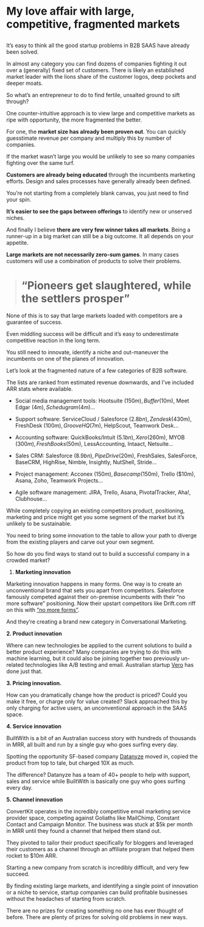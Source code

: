 
# My love affair with large, competitive, fragmented markets

## 

It’s easy to think all the good startup problems in B2B SAAS have already been solved.

In almost any category you can find dozens of companies fighting it out over a (generally) fixed set of customers. There is likely an established market leader with the lions share of the customer logos, deep pockets and deeper moats.

So what’s an entrepreneur to do to find fertile, unsalted ground to sift through?

One counter-intuitive approach is to view large and competitive markets as ripe with opportunity, the more fragmented the better.

For one, the **market size has already been proven out**. You can quickly guesstimate revenue per company and multiply this by number of companies.

If the market wasn’t large you would be unlikely to see so many companies fighting over the same turf.

**Customers are already being educated** through the incumbents marketing efforts. Design and sales processes have generally already been defined.

You’re not starting from a completely blank canvas, you just need to find your spin.

**It’s easier to see the gaps between offerings** to identify new or unserved niches.

And finally I believe **there are very few winner takes all markets**. Being a runner-up in a big market can still be a big outcome. It all depends on your appetite.

**Large markets are not necessarily zero-sum games**. In many cases customers will use a combination of products to solve their problems.
> # “Pioneers get slaughtered, while the settlers prosper”

None of this is to say that large markets loaded with competitors are a guarantee of success.

Even middling success will be difficult and it’s easy to underestimate competitive reaction in the long term.

You still need to innovate, identify a niche and out-maneuver the incumbents on one of the planes of innovation.

Let’s look at the fragmented nature of a few categories of B2B software.

The lists are ranked from estimated revenue downwards, and I’ve included ARR stats where available.

* Social media management tools: Hootsuite ($150m), Buffer ($10m), Meet Edgar ($4m), Schedugram ($4m)…

* Support software: ServiceCloud / Salesforce ($2.8bn), Zendesk ($430m), FreshDesk ($100m), GrooveHQ ($7m), HelpScout, Teamwork Desk…

* Accounting software: QuickBooks/Intuit ($5.1bn), Xero ($260m), MYOB ($300m), FreshBooks ($50m), LessAccounting, Intaact, Netsuite…

* Sales CRM: Salesforce ($8.9bn), PipeDrive ($20m), FreshSales, SalesForce, BaseCRM, HighRise, Nimble, Insightly, NutShell, Stride…

* Project management: Acconex ($150m), Basecamp ($150m), Trello ($10m), Asana, Zoho, Teamwork Projects…

* Agile software management: JIRA, Trello, Asana, PivotalTracker, Aha!, Clubhouse…

While completely copying an existing competitors product, positioning, marketing and price might get you some segment of the market but it’s unlikely to be sustainable.

You need to bring some innovation to the table to allow your path to diverge from the existing players and carve out your own segment.

So how do you find ways to stand out to build a successful company in a crowded market?

1. **Marketing innovation**

Marketing innovation happens in many forms. One way is to create an unconventional brand that sets you apart from competitors. Salesforce famously competed against their on-premise incumbents with their “no more software” positioning. Now their upstart competitors like Drift.com riff on this with [“no more forms”](https://blog.drift.com/unlock-unprecedented-growth/).

And they’re creating a brand new category in Conversational Marketing.

**2. Product innovation**

Where can new technologies be applied to the current solutions to build a better product experience? Many companies are trying to do this with machine learning, but it could also be joining together two previously un-related technologies like A/B testing and email. Australian startup [Vero](http://getvero.com) has done just that.

**3. Pricing innovation.**

How can you dramatically change how the product is priced? Could you make it free, or charge only for value created? Slack approached this by only charging for active users, an unconventional approach in the SAAS space.

**4. Service innovation**

BuiltWith is a bit of an Australian success story with hundreds of thousands in MRR, all built and run by a single guy who goes surfing every day.

Spotting the opportunity SF-based company [Datanyze](http://datanyze.com) moved in, copied the product from top to tale, but charged 10X as much.

The difference? Datanyze has a team of 40+ people to help with support, sales and service while BuiltWith is basically one guy who goes surfing every day.

**5. Channel innovation**

ConvertKit operates in the incredibly competitive email marketing service provider space, competing against Goliaths like MailChimp, Constant Contact and Campaign Monitor. The business was stuck at $5k per month in MRR until they found a channel that helped them stand out.

They pivoted to tailor their product specifically for bloggers and leveraged their customers as a channel through an affiliate program that helped them rocket to $10m ARR.

Starting a new company from scratch is incredibly difficult, and very few succeed.

By finding existing large markets, and identifying a single point of innovation or a niche to service, startup companies can build profitable businesses without the headaches of starting from scratch.

There are no prizes for creating something no one has ever thought of before. There are plenty of prizes for solving old problems in new ways.